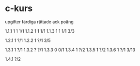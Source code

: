 # c-kurs

upgifter  färdiga   rättade   ack poäng

1.1.1       1           1         1/1
1.1.2       1           1         1/1
1.1.3       1           1         1/1
                                  3/3
                                  
1.2.1       1                     ?/1
1.2.2       1                     ?/1
                                  3/5
                                  
1.3.1       1                     ?/1
1.3.2       ?                     ?/1
1.3.3       0                     0/1
1.3.4       1                     ?/2
1.3.5       1                     ?/2
1.3.6       1                     ?/1
                                  3/13

1.4.1                             ?/2     
